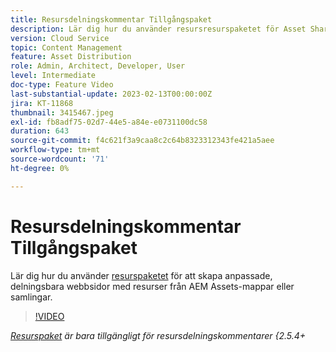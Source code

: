 ```yaml
---
title: Resursdelningskommentar Tillgångspaket
description: Lär dig hur du använder resursresurspaketet för Asset Share Common för att generera skräddarsydda, delningsbara webbsidor som listar resurser från AEM Assets-mappar eller samlingar.
version: Cloud Service
topic: Content Management
feature: Asset Distribution
role: Admin, Architect, Developer, User
level: Intermediate
doc-type: Feature Video
last-substantial-update: 2023-02-13T00:00:00Z
jira: KT-11868
thumbnail: 3415467.jpeg
exl-id: fb8adf75-02d7-44e5-a84e-e0731100dc58
duration: 643
source-git-commit: f4c621f3a9caa8c2c64b8323312343fe421a5aee
workflow-type: tm+mt
source-wordcount: '71'
ht-degree: 0%

---
```


# Resursdelningskommentar Tillgångspaket

Lär dig hur du använder [resurspaketet](https://opensource.adobe.com/asset-share-commons/pages/asset-kit/overview/) för att skapa anpassade, delningsbara webbsidor med resurser från AEM Assets-mappar eller samlingar.

>[!VIDEO](https://video.tv.adobe.com/v/3415467?quality=12&learn=on)

_[Resurspaket](https://opensource.adobe.com/asset-share-commons/pages/asset-kit/overview/) är bara tillgängligt för resursdelningskommentarer {2.5.4+_
